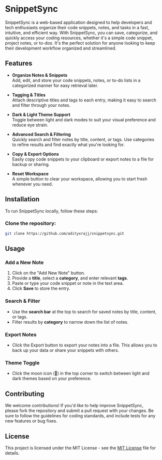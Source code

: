 # SnippetSync

SnippetSync is a web-based application designed to help developers and tech enthusiasts organize their code snippets, notes, and tasks in a fast, intuitive, and efficient way. With SnippetSync, you can save, categorize, and quickly access your coding resources, whether it's a simple code snippet, project notes, or to-dos. It's the perfect solution for anyone looking to keep their development workflow organized and streamlined.

## Features

- **Organize Notes & Snippets**  
  Add, edit, and store your code snippets, notes, or to-do lists in a categorized manner for easy retrieval later.
  
- **Tagging & Titles**  
  Attach descriptive titles and tags to each entry, making it easy to search and filter through your notes.

- **Dark & Light Theme Support**  
  Toggle between light and dark modes to suit your visual preference and reduce eye strain.

- **Advanced Search & Filtering**  
  Quickly search and filter notes by title, content, or tags. Use categories to refine results and find exactly what you're looking for.

- **Copy & Export Options**  
  Easily copy code snippets to your clipboard or export notes to a file for backup or sharing.

- **Reset Workspace**  
  A simple button to clear your workspace, allowing you to start fresh whenever you need.

## Installation

To run SnippetSync locally, follow these steps:

### Clone the repository:
```bash
git clone https://github.com/adityxrajj/snippetsync.git
```

## Usage

### Add a New Note
1. Click on the "Add New Note" button.
2. Provide a **title**, select a **category**, and enter relevant **tags**.
3. Paste or type your code snippet or note in the text area.
4. Click **Save** to store the entry.

### Search & Filter
- Use the **search bar** at the top to search for saved notes by title, content, or tags.
- Filter results by **category** to narrow down the list of notes.

### Export Notes
- Click the Export button to export your notes into a file. This allows you to back up your data or share your snippets with others.

### Theme Toggle
- Click the moon icon (🌙) in the top corner to switch between light and dark themes based on your preference.

## Contributing
We welcome contributions! If you'd like to help improve SnippetSync, please fork the repository and submit a pull request with your changes. Be sure to follow the guidelines for coding standards, and include tests for any new features or bug fixes.

## License
This project is licensed under the MIT License - see the [MIT License](LICENSE) file for details.
